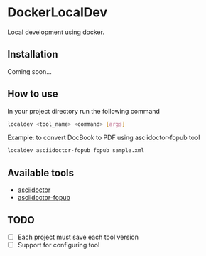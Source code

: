 # DockerLocalDev

Local development using docker.

## Installation

Coming soon...

## How to use

In your project directory run the following command

```bash
localdev <tool_name> <command> [args]
```

Example: to convert DocBook to PDF using asciidoctor-fopub tool

```bash
localdev asciidoctor-fopub fopub sample.xml
```

## Available tools

- [asciidoctor](https://github.com/DockerLocalDev/asciidoctor-localdev)
- [asciidoctor-fopub](https://github.com/DockerLocalDev/asciidoctor-fopub-localdev)

## TODO

- [ ] Each project must save each tool version
- [ ] Support for configuring tool

